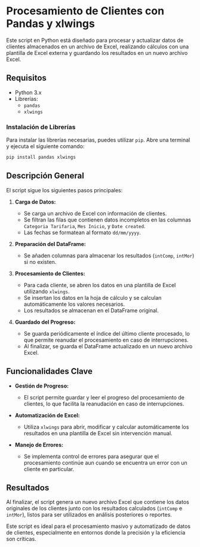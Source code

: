 # Procesamiento de Clientes con Pandas y xlwings

Este script en Python está diseñado para procesar y actualizar datos de clientes almacenados en un archivo de Excel, realizando cálculos con una plantilla de Excel externa y guardando los resultados en un nuevo archivo Excel.

## Requisitos

- Python 3.x
- Librerías:
  - `pandas`
  - `xlwings`

### Instalación de Librerías

Para instalar las librerías necesarias, puedes utilizar `pip`. Abre una terminal y ejecuta el siguiente comando:

```bash
pip install pandas xlwings

```

## Descripción General

El script sigue los siguientes pasos principales:

1. **Carga de Datos:**
   - Se carga un archivo de Excel con información de clientes.
   - Se filtran las filas que contienen datos incompletos en las columnas `Categoria Tarifaria`, `Mes Inicio`, y `Date created`.
   - Las fechas se formatean al formato `dd/mm/yyyy`.

2. **Preparación del DataFrame:**
   - Se añaden columnas para almacenar los resultados (`intComp`, `intMor`) si no existen.

3. **Procesamiento de Clientes:**
   - Para cada cliente, se abren los datos en una plantilla de Excel utilizando `xlwings`.
   - Se insertan los datos en la hoja de cálculo y se calculan automáticamente los valores necesarios.
   - Los resultados se almacenan en el DataFrame original.

4. **Guardado del Progreso:**
   - Se guarda periódicamente el índice del último cliente procesado, lo que permite reanudar el procesamiento en caso de interrupciones.
   - Al finalizar, se guarda el DataFrame actualizado en un nuevo archivo Excel.

## Funcionalidades Clave

- **Gestión de Progreso:**
  - El script permite guardar y leer el progreso del procesamiento de clientes, lo que facilita la reanudación en caso de interrupciones.

- **Automatización de Excel:**
  - Utiliza `xlwings` para abrir, modificar y calcular automáticamente los resultados en una plantilla de Excel sin intervención manual.

- **Manejo de Errores:**
  - Se implementa control de errores para asegurar que el procesamiento continúe aun cuando se encuentra un error con un cliente en particular.

## Resultados

Al finalizar, el script genera un nuevo archivo Excel que contiene los datos originales de los clientes junto con los resultados calculados (`intComp` e `intMor`), listos para ser utilizados en análisis posteriores o reportes.

Este script es ideal para el procesamiento masivo y automatizado de datos de clientes, especialmente en entornos donde la precisión y la eficiencia son críticas.
